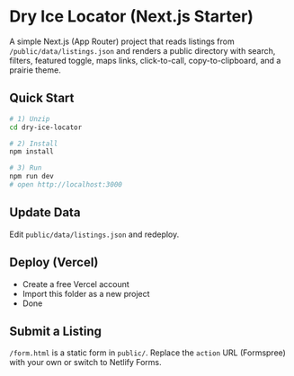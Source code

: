 
# Dry Ice Locator (Next.js Starter)

A simple Next.js (App Router) project that reads listings from `/public/data/listings.json` and renders a public directory
with search, filters, featured toggle, maps links, click-to-call, copy-to-clipboard, and a prairie theme.

## Quick Start
```bash
# 1) Unzip
cd dry-ice-locator

# 2) Install
npm install

# 3) Run
npm run dev
# open http://localhost:3000
```

## Update Data
Edit `public/data/listings.json` and redeploy.

## Deploy (Vercel)
- Create a free Vercel account
- Import this folder as a new project
- Done

## Submit a Listing
`/form.html` is a static form in `public/`. Replace the `action` URL (Formspree) with your own or switch to Netlify Forms.
